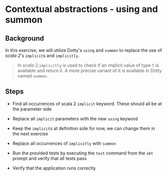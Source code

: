 # Contextual abstractions - using and summon

## Background

In this exercise, we will utilize Dotty's `using` and `summon` to replace the
use of _scala 2_'s `implicit`s and `implicitly`.

> In _scala 2_,`implicitly` is used to check if an implicit value of type `T` 
> is available and return it. A more precise variant of it is available in Dotty 
> named `summon`.

## Steps

- Find all occurrences of scala 2 `implicit` keyword. These should all be at the 
  parameter side

- Replace all `implicit` parameters with the new `using` keyword

- Keep the `implicit`s at definition side for now, we can change them in  the 
  next exercise

- Replace all occurrences of `implicitly` with `summon`

- Run the provided tests by executing the `test` command from the `sbt` prompt
  and verify that all tests pass

- Verify that the application runs correctly